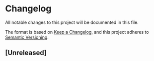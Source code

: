 # Changelog

All notable changes to this project will be documented in this file.

The format is based on [Keep a Changelog][kacl],
and this project adheres to [Semantic Versioning][semver].

[kacl]: https://keepachangelog.com/en/1.0.0
[semver]: https://semver.org/spec/v2.0.0.html

## [Unreleased]
